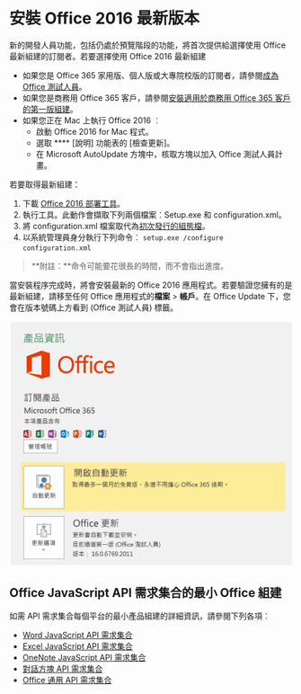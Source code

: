 # <a name="install-the-latest-version-of-office-2016"></a>安裝 Office 2016 最新版本

新的開發人員功能，包括仍處於預覽階段的功能，將首次提供給選擇使用 Office 最新組建的訂閱者。若要選擇使用 Office 2016 最新組建 

- 如果您是 Office 365 家用版、個人版或大專院校版的訂閱者，請參閱[成為 Office 測試人員](https://products.office.com/en-us/office-insider)。
- 如果您是商務用 Office 365 客戶，請參閱[安裝適用於商務用 Office 365 客戶的第一版組建](https://support.office.com/en-us/article/Install-the-First-Release-build-for-Office-365-for-business-customers-4dd8ba40-73c0-4468-b778-c7b744d03ead?ui=en-US&rs=en-US&ad=US)。
- 如果您正在 Mac 上執行 Office 2016 ︰
    - 啟動 Office 2016 for Mac 程式。
    - 選取 **** [說明] 功能表的 [檢查更新]。
    - 在 Microsoft AutoUpdate 方塊中，核取方塊以加入 Office 測試人員計畫。 

若要取得最新組建： 

1. 下載 [Office 2016 部署工具](https://www.microsoft.com/en-us/download/details.aspx?id=49117)。 
2. 執行工具。此動作會擷取下列兩個檔案︰Setup.exe 和 configuration.xml。
3. 將 configuration.xml 檔案取代為[初次發行的組態檔](https://raw.githubusercontent.com/OfficeDev/Office-Add-in-Commands-Samples/master/Tools/FirstReleaseConfig/configuration.xml)。
4. 以系統管理員身分執行下列命令︰  `setup.exe /configure configuration.xml` 

>**附註：**命令可能要花很長的時間，而不會指出進度。

當安裝程序完成時，將會安裝最新的 Office 2016 應用程式。若要驗證您擁有的是最新組建，請移至任何 Office 應用程式的**檔案**  >  **帳戶**。在 Office Update 下，您會在版本號碼上方看到 (Office 測試人員) 標籤。

![螢幕擷取畫面顯示產品資訊與 Office 測試人員標籤](../../images/officeinsider.PNG)

## <a name="minimum-office-builds-for-office-javascript-api-requirement-sets"></a>Office JavaScript API 需求集合的最小 Office 組建

如需 API 需求集合每個平台的最小產品組建的詳細資訊，請參閱下列各項︰

- [Word JavaScript API 需求集合](../../reference/requirement-sets/word-api-requirement-sets.md)
- [Excel JavaScript API 需求集合](../../reference/requirement-sets/excel-api-requirement-sets.md)
- [OneNote JavaScript API 需求集合](../../reference/requirement-sets/onenote-api-requirement-sets.md)
- [對話方塊 API 需求集合](../../reference/requirement-sets/dialog-api-requirement-sets.md)
- [Office 通用 API 需求集合](../../reference/requirement-sets/office-add-in-requirement-sets.md)

